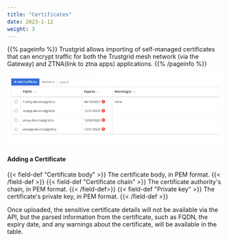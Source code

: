 ```yaml
---
title: "Certificates"
date: 2023-1-12
weight: 3
---
```


{{% pageinfo %}}
Trustgrid allows importing of self-managed certificates that can encrypt traffic for both the Trustgrid mesh network (via the Gateway) and ZTNA(link to ztna apps) applications.
{{% /pageinfo %}}

![img](certificates.png)

#### Adding a Certificate

{{< field-def "Certificate body" >}}
The certificate body, in PEM format.
{{< /field-def >}}
{{< field-def "Certificate chain" >}}
The certificate authority's chain, in PEM format.
{{< /field-def>}}
{{< field-def "Private key" >}}
The certificate's private key, in PEM format.
{{< /field-def >}}

Once uploaded, the sensitive certificate details will not be available via the API, but the parsed information from the certificate, such as FQDN, the expiry date, and any warnings about the certificate, will be available in the table.
